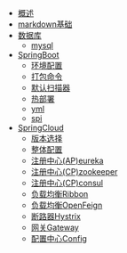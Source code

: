 * [概述](README.md)
* [markdown基础](markdown基础.md)
* [数据库]()
    * [mysql](mysql/mysql.md)
* [SpringBoot]()
    * [环境配置](环境配置/环境配置.md)
    * [打包命令](环境配置/打包命令.md)
    * [默认扫描器](springBoot/扫描器.md)
    * [热部署](springBoot/热部署.md)
    * [yml](springBoot/yml.md)
    * [spi](springBoot/spi.md)
* [SpringCloud]()
    * [版本选择](springCloud/版本选择.md)
    * [整体配置](springCloud/整体配置.md)
    * [注册中心(AP)eureka](springCloud/eureka.md)
    * [注册中心(CP)zookeeper](springCloud/zookeeper.md)
    * [注册中心(CP)consul](springCloud/consul.md)
    * [负载均衡Ribbon](springCloud/Ribbon.md)
    * [负载均衡OpenFeign](springCloud/OpenFeign.md)
    * [断路器Hystrix](springCloud/Hystrix.md)
    * [网关Gateway](springCloud/Gateway.md)
    * [配置中心Config](springCloud/Config.md)